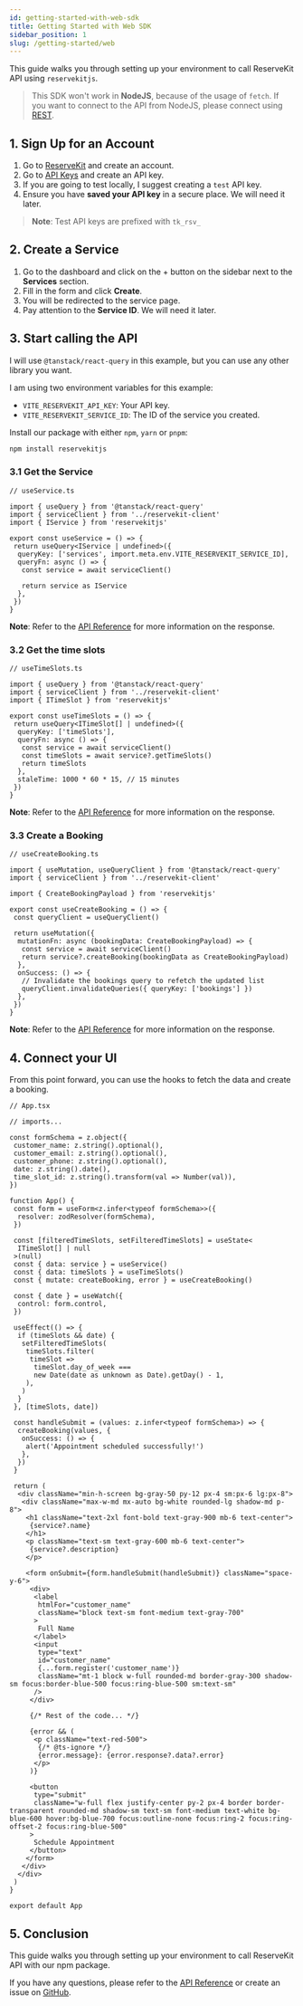 ```yaml
---
id: getting-started-with-web-sdk
title: Getting Started with Web SDK
sidebar_position: 1
slug: /getting-started/web
---
```


This guide walks you through setting up your environment to call ReserveKit API using `reservekitjs`.

> This SDK won't work in **NodeJS**, because of the usage of `fetch`. If you want to connect to the API from NodeJS, please connect using
> [REST](/api).

## 1. Sign Up for an Account

1. Go to [ReserveKit](https://app.reservekit.io) and create an account.
2. Go to [API Keys](https://app.reservekit.io/api-keys) and create an API key.
3. If you are going to test locally, I suggest creating a `test` API key.
4. Ensure you have **saved your API key** in a secure place. We will need it
   later.

> **Note**: Test API keys are prefixed with `tk_rsv_`

## 2. Create a Service

1. Go to the dashboard and click on the + button on the sidebar next to the
   **Services** section.
2. Fill in the form and click **Create**.
3. You will be redirected to the service page.
4. Pay attention to the **Service ID**. We will need it later.

## 3. Start calling the API

I will use `@tanstack/react-query` in this example, but you can use any other
library you want.

I am using two environment variables for this example:

- `VITE_RESERVEKIT_API_KEY`: Your API key.
- `VITE_RESERVEKIT_SERVICE_ID`: The ID of the service you created.

Install our package with either `npm`, `yarn` or `pnpm`:

```bash
npm install reservekitjs
```

### 3.1 Get the Service

```tsx
// useService.ts

import { useQuery } from '@tanstack/react-query'
import { serviceClient } from '../reservekit-client'
import { IService } from 'reservekitjs'

export const useService = () => {
 return useQuery<IService | undefined>({
  queryKey: ['services', import.meta.env.VITE_RESERVEKIT_SERVICE_ID],
  queryFn: async () => {
   const service = await serviceClient()

   return service as IService
  },
 })
}

```

**Note**: Refer to the [API Reference](/api/#tag/services) for more information on
the response.

### 3.2 Get the time slots

```tsx
// useTimeSlots.ts

import { useQuery } from '@tanstack/react-query'
import { serviceClient } from '../reservekit-client'
import { ITimeSlot } from 'reservekitjs'

export const useTimeSlots = () => {
 return useQuery<ITimeSlot[] | undefined>({
  queryKey: ['timeSlots'],
  queryFn: async () => {
   const service = await serviceClient()
   const timeSlots = await service?.getTimeSlots()
   return timeSlots
  },
  staleTime: 1000 * 60 * 15, // 15 minutes
 })
}
```

**Note**: Refer to the [API Reference](/api/#tag/time-slots) for more information on
the response.

### 3.3 Create a Booking

```tsx
// useCreateBooking.ts

import { useMutation, useQueryClient } from '@tanstack/react-query'
import { serviceClient } from '../reservekit-client'

import { CreateBookingPayload } from 'reservekitjs'

export const useCreateBooking = () => {
 const queryClient = useQueryClient()

 return useMutation({
  mutationFn: async (bookingData: CreateBookingPayload) => {
   const service = await serviceClient()
   return service?.createBooking(bookingData as CreateBookingPayload)
  },
  onSuccess: () => {
   // Invalidate the bookings query to refetch the updated list
   queryClient.invalidateQueries({ queryKey: ['bookings'] })
  },
 })
}

```

**Note**: Refer to the [API Reference](/api/#tag/bookings) for more information on
the response.

## 4. Connect your UI

From this point forward, you can use the hooks to fetch the data and create a
booking.

```tsx
// App.tsx

// imports...

const formSchema = z.object({
 customer_name: z.string().optional(),
 customer_email: z.string().optional(),
 customer_phone: z.string().optional(),
 date: z.string().date(),
 time_slot_id: z.string().transform(val => Number(val)),
})

function App() {
 const form = useForm<z.infer<typeof formSchema>>({
  resolver: zodResolver(formSchema),
 })

 const [filteredTimeSlots, setFilteredTimeSlots] = useState<
  ITimeSlot[] | null
 >(null)
 const { data: service } = useService()
 const { data: timeSlots } = useTimeSlots()
 const { mutate: createBooking, error } = useCreateBooking()

 const { date } = useWatch({
  control: form.control,
 })

 useEffect(() => {
  if (timeSlots && date) {
   setFilteredTimeSlots(
    timeSlots.filter(
     timeSlot =>
      timeSlot.day_of_week ===
      new Date(date as unknown as Date).getDay() - 1,
    ),
   )
  }
 }, [timeSlots, date])

 const handleSubmit = (values: z.infer<typeof formSchema>) => {
  createBooking(values, {
   onSuccess: () => {
    alert('Appointment scheduled successfully!')
   },
  })
 }

 return (
  <div className="min-h-screen bg-gray-50 py-12 px-4 sm:px-6 lg:px-8">
   <div className="max-w-md mx-auto bg-white rounded-lg shadow-md p-8">
    <h1 className="text-2xl font-bold text-gray-900 mb-6 text-center">
     {service?.name}
    </h1>
    <p className="text-sm text-gray-600 mb-6 text-center">
     {service?.description}
    </p>

    <form onSubmit={form.handleSubmit(handleSubmit)} className="space-y-6">
     <div>
      <label
       htmlFor="customer_name"
       className="block text-sm font-medium text-gray-700"
      >
       Full Name
      </label>
      <input
       type="text"
       id="customer_name"
       {...form.register('customer_name')}
       className="mt-1 block w-full rounded-md border-gray-300 shadow-sm focus:border-blue-500 focus:ring-blue-500 sm:text-sm"
      />
     </div>

     {/* Rest of the code... */}

     {error && (
      <p className="text-red-500">
       {/* @ts-ignore */}
       {error.message}: {error.response?.data?.error}
      </p>
     )}

     <button
      type="submit"
      className="w-full flex justify-center py-2 px-4 border border-transparent rounded-md shadow-sm text-sm font-medium text-white bg-blue-600 hover:bg-blue-700 focus:outline-none focus:ring-2 focus:ring-offset-2 focus:ring-blue-500"
     >
      Schedule Appointment
     </button>
    </form>
   </div>
  </div>
 )
}

export default App
```

## 5. Conclusion

This guide walks you through setting up your environment to call ReserveKit
API with our npm package.

If you have any questions, please refer to the [API Reference](/api/) or
create an issue on [GitHub](https://github.com/qwerqy/reservekit-docs/issues).
